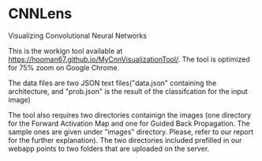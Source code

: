 # CNNLens
Visualizing Convolutional Neural Networks

This is the workign tool available at https://hooman67.github.io/MyCnnVisualizationTool/. The tool is optimized for 75% zoom on Google Chrome.

The data files are two JSON text files("data.json" containing the architecture, and "prob.json" is the result of the classifcation for the input image) 

The tool also requires two directories containign the images (one directory for the Forward Activation Map and one for Guided Back Propagation. The sample ones are given under "images" directory. Please, refer to our report for the further explanation). The two directories included prefilled in our webapp points to two folders that are uploaded on the server. 

